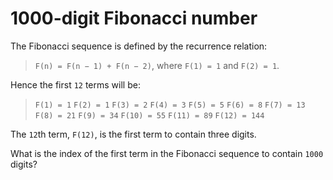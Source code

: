 # 1000-digit Fibonacci number

The Fibonacci sequence is defined by the recurrence relation:

> `F(n) = F(n − 1) + F(n − 2)`, where `F(1) = 1` and `F(2) = 1`.

Hence the first `12` terms will be:
> `F(1) = 1`
> `F(2) = 1`
> `F(3) = 2`
> `F(4) = 3`
> `F(5) = 5`
> `F(6) = 8`
> `F(7) = 13`
> `F(8) = 21`
> `F(9) = 34`
> `F(10) = 55`
> `F(11) = 89`
> `F(12) = 144`

The `12`th term, `F(12)`, is the first term to contain three digits.

What is the index of the first term in the Fibonacci sequence to contain `1000` digits?
